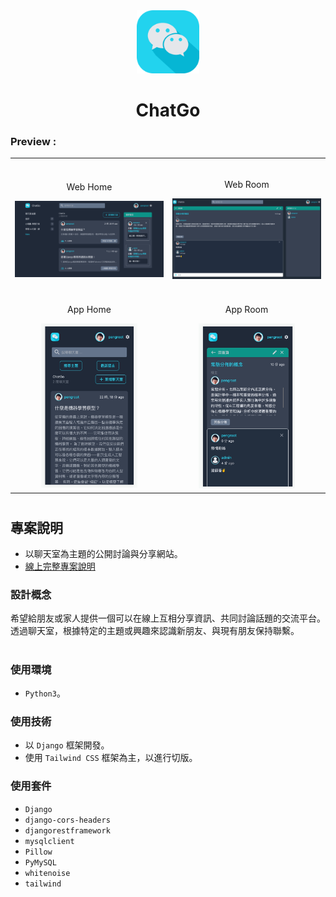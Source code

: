 
<div align="center">
<img width="20%" src="./static/images/chatgo_logo.png">

# ChatGo
</div>

###  Preview :

<table width="100%"> 
<tr>
<td width="50%">      
&nbsp; 
<br>
<p align="center">
  Web Home
</p>
<img src="./assets/Web_Home.jpg">
</td> 
<td width="50%">
<br>
<p align="center">
  Web Room 
</p>
<img src="./assets/Web_Room.jpg">
</td>
</tr>
<tr>
<td width="50%">      
&nbsp; 
<br>
<p align="center">
  App Home
</p>
<center>
<img src="./assets/App_Home.jpg" width='65%'>
</center>
</td> 
<td width="50%">
<br>
<p align="center">
  App Room 
</p>
<center>
<img src="./assets/App_Rome.jpg" width='65%'>
</center>
</td>
</tr>
</table>

#

## 專案說明
- 以聊天室為主題的公開討論與分享網站。
- <a href="https://drive.google.com/file/d/1B8IQ98p8cBuQkgFko3iGy3jOl1jmXhWS/view?usp=sharing" target="_blank">線上完整專案說明</a>

### 設計概念
希望給朋友或家人提供一個可以在線上互相分享資訊、共同討論話題的交流平台。透過聊天室，根據特定的主題或興趣來認識新朋友、與現有朋友保持聯繫。<br>


#
### 使用環境
- `Python3`。

### 使用技術
- 以 `Django` 框架開發。
- 使用 `Tailwind CSS` 框架為主，以進行切版。


### 使用套件
- `Django`
- `django-cors-headers`
- `djangorestframework`
- `mysqlclient`
- `Pillow`
- `PyMySQL`
- `whitenoise`
- `tailwind`

